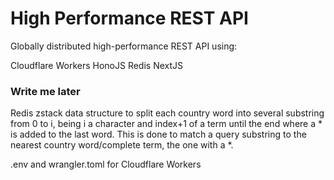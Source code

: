 # High Performance REST API

Globally distributed high-performance REST API using:

Cloudflare Workers
HonoJS
Redis
NextJS

### Write me later

Redis zstack data structure to split each country word into several substring from 0 to i, being i a character and index+1 of a term until the end where a \* is added to the last word.
This is done to match a query substring to the nearest country word/complete term, the one with a \*.

.env and wrangler.toml for Cloudflare Workers

